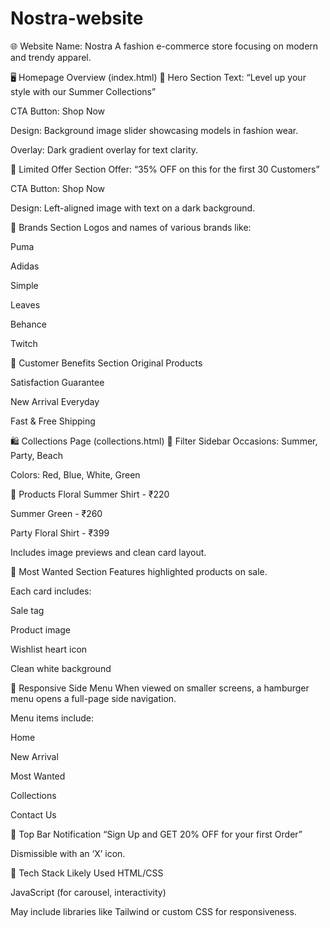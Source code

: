 # Nostra-website
🌐 Website Name: Nostra
A fashion e-commerce store focusing on modern and trendy apparel.

🖥️ Homepage Overview (index.html)
🔹 Hero Section
Text: “Level up your style with our Summer Collections”

CTA Button: Shop Now

Design: Background image slider showcasing models in fashion wear.

Overlay: Dark gradient overlay for text clarity.

🔹 Limited Offer Section
Offer: “35% OFF on this for the first 30 Customers”

CTA Button: Shop Now

Design: Left-aligned image with text on a dark background.

🔹 Brands Section
Logos and names of various brands like:

Puma

Adidas

Simple

Leaves

Behance

Twitch

🔹 Customer Benefits Section
Original Products

Satisfaction Guarantee

New Arrival Everyday

Fast & Free Shipping

🛍️ Collections Page (collections.html)
🔹 Filter Sidebar
Occasions: Summer, Party, Beach

Colors: Red, Blue, White, Green

🔹 Products
Floral Summer Shirt - ₹220

Summer Green - ₹260

Party Floral Shirt - ₹399

Includes image previews and clean card layout.

💖 Most Wanted Section
Features highlighted products on sale.

Each card includes:

Sale tag

Product image

Wishlist heart icon

Clean white background

📱 Responsive Side Menu
When viewed on smaller screens, a hamburger menu opens a full-page side navigation.

Menu items include:

Home

New Arrival

Most Wanted

Collections

Contact Us

📢 Top Bar Notification
“Sign Up and GET 20% OFF for your first Order”

Dismissible with an ‘X’ icon.

🧩 Tech Stack Likely Used
HTML/CSS

JavaScript (for carousel, interactivity)

May include libraries like Tailwind or custom CSS for responsiveness.

